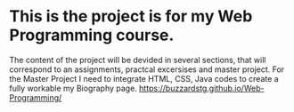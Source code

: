 # This is the project is for my Web Programming course.
The content of the project will be devided in several sections, that will correspond to an assignments, practcal excersises and master project.
For the Master Project I need to integrate HTML, CSS, Java codes to create a fully workable my Biography page.
https://buzzardstg.github.io/Web-Programming/

